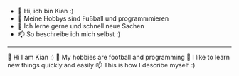 - 👋 Hi, ich bin Kian :)
- 👀 Meine Hobbys sind Fußball und programmmieren 
- 🌱 Ich lerne gerne und schnell neue Sachen 
- 📫 So beschreibe ich mich selbst :)

--------------------------------------------------------------------------------------------------------------------------------------------------------

👋 Hi I am Kian :)
👀 My hobbies are football and programming
🌱 I like to learn new things quickly and easily
📫 This is how I describe myself :)
